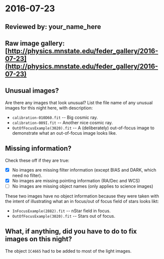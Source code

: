 # 2016-07-23

## Reviewed by:   your_name_here

## Raw image gallery: [http://physics.mnstate.edu/feder_gallery/2016-07-23](http://physics.mnstate.edu/feder_gallery/2016-07-23)

## Unusual images?

Are there any images that look unusual? List the file name of any unusual images for this night here, with description:

+ `calibration-010D60.fit` -- Big cosmic ray.
+ `calibration-009I.fit` -- Another nice cosmic ray.
+ `OutOfFocusExample(3020).fit` -- A (deliberately) out-of-focus image to demonstrate what an out-of-focus image looks like.


## Missing information?

Check these off if they are true:

- [x] No images are missing filter information (except BIAS and DARK, which need no filter).
- [x] No images are missing pointing information (RA/Dec and WCS)
- [ ] No images are missing object names (only applies to science images)

These two images have no object information because they were taken with the intent of illustrating what an in focus/out of focus field of stars looks likt:

+ `InFocusExample(2882).fit` -- nStar field in focus.
+ `OutOfFocusExample(3020).fit` -- Stars out of focus.

## What, if anything, did you have to do to fix images on this night?

The object `IC4665` had to be added to most of the light images.
